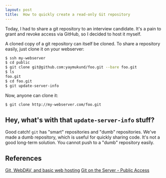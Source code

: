 ```yaml
---
layout: post
title:  How to quickly create a read-only Git repository
---
```


Today, I had to share a git repository to an interview candidate. It's a pain
to grant and revoke access via GitHub, so I decided to host it myself.

A cloned copy of a git repository can itself be cloned. To share a repository
easily, just clone it on your webserver:

```bash how-to-create-a-git-repository.sh
$ ssh my-webserver
$ cd public
$ git clone git@github.com:yaymukund/foo.git --bare foo.git
$ ls
foo.git
$ cd foo.git
$ git update-server-info
```

Now, anyone can clone it:

```bash cloning-a-git-repository.sh
$ git clone http://my-webserver.com/foo.git
```

## Hey, what's with that `update-server-info` stuff?

Good catch! `git` has "smart" repositories and "dumb" repositories. We've
made a dumb repository, which is useful for quickly sharing code. It's not
a good long-term solution. You cannot push to a "dumb" repository easily.

## References

[Git, WebDAV, and basic web hosting](http://stackoverflow.com/a/4203210/1207223)
[Git on the Server - Public Access](http://git-scm.com/book/en/Git-on-the-Server-Public-Access)
